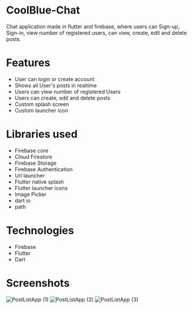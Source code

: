 # CoolBlue-Chat
Chat application made in flutter and firebase, where users can Sign-up, Sign-in, view number of registered users, can view, create, edit and delete posts.

# Features
* User can login or create account
* Shows all User's posts in realtime
* Users can view number of registered Users
* Users can create, edit and delete posts
* Custom splash screen
* Custom launcher icon


# Libraries used
* Firebase core
* Cloud Firestore
* Firebase Storage
* Firebase Authentication
* Url launcher
* Flutter native splash
* Flutter launcher icons
* Image Picker
* dart io
* path


# Technologies
* Firebase
* Flutter
* Dart


# Screenshots
![PostListApp (1)](https://user-images.githubusercontent.com/4027728/219814150-4cdfe9ad-74b4-4826-ab92-490b61597487.png)
![PostListApp (2)](https://user-images.githubusercontent.com/4027728/219814168-cb87e647-b104-4ee7-b249-4a49c26fb746.png)
![PostListApp (3)](https://user-images.githubusercontent.com/4027728/219814172-548be05b-0a84-4c6d-82fc-a22848269f15.png)
